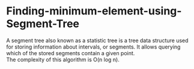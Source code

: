 # Finding-minimum-element-using-Segment-Tree
A segment tree also known as a statistic tree is a tree data structure used for storing information about intervals, or segments. It allows querying which of the stored segments contain a given point.                      
The complexity of this algorithm is O(n log n).
